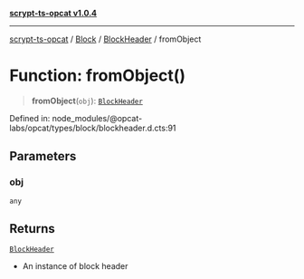[**scrypt-ts-opcat v1.0.4**](../../../../../README.md)

***

[scrypt-ts-opcat](../../../../../README.md) / [Block](../../../README.md) / [BlockHeader](../README.md) / fromObject

# Function: fromObject()

> **fromObject**(`obj`): [`BlockHeader`](../../../classes/BlockHeader.md)

Defined in: node\_modules/@opcat-labs/opcat/types/block/blockheader.d.cts:91

## Parameters

### obj

`any`

## Returns

[`BlockHeader`](../../../classes/BlockHeader.md)

- An instance of block header
